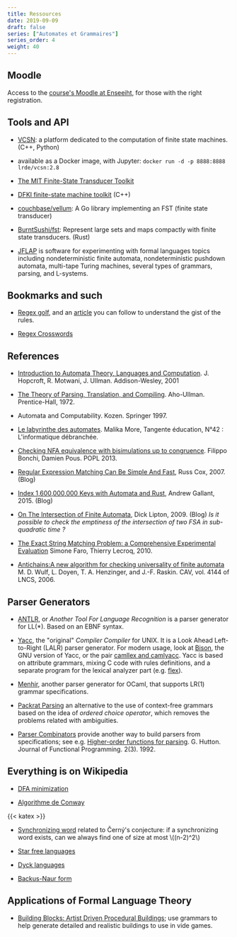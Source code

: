 ```yaml
---
title: Ressources
date: 2019-09-09
draft: false
series: ["Automates et Grammaires"]
series_order: 4
weight: 40
---
```

## Moodle

Access to the [course's Moodle at
Enseeiht](http://moodle-n7.inp-toulouse.fr/enrol/index.php?id=1538), for those
with the right registration.

## Tools and API

* [VCSN](https://www.lrde.epita.fr/wiki/Vcsn):  a platform dedicated to the computation of finite state machines. (C++, Python)
  
* available as a Docker image, with Jupyter: ```docker run -d -p 8888:8888 lrde/vcsn:2.8```
  
* [The MIT Finite-State Transducer Toolkit](https://groups.csail.mit.edu/sls/publications/2004/ICSLP04_Hetherington.pdf)
  
* [DFKI finite-state machine toolkit](https://www.semanticscholar.org/paper/DFKI-finite-state-machine-toolkit-Piskorski/d5bd71d50d6fb8b54ab339fb755887a74f305086)
  (C++)
  
* [couchbase/vellum](https://github.com/couchbase/vellum): A Go library implementing an FST (finite state transducer)
  
* [BurntSushi/fst](https://github.com/BurntSushi/fst): Represent large sets and maps compactly with finite state transducers. (Rust)

* [JFLAP](http://www.jflap.org/) is software for experimenting with formal
  languages topics including nondeterministic finite automata, nondeterministic
  pushdown automata, multi-tape Turing machines, several types of grammars,
  parsing, and L-systems.

## Bookmarks and such

* [Regex golf](http://alf.nu/RegexGolf), and an [article](https://www.explainxkcd.com/wiki/index.php/1313:_Regex_Golf) you can
  follow to understand the gist of the rules.
  
* [Regex Crosswords](https://regexcrossword.com/)

## References

* [Introduction to Automata Theory, Languages and
  Computation](https://mcdtu.files.wordpress.com/2017/03/introduction-to-automata-theory.pdf).
  J. Hopcroft, R. Motwani, J. Ullman. Addison-Wesley, 2001

* [The Theory of Parsing, Translation, and
  Compiling](https://dl.acm.org/citation.cfm?id=578789). Aho-Ullman.
  Prentice-Hall, 1972.

* Automata and Computability. Kozen. Springer 1997.

* [Le labyrinthe des
  automates](http://www.tangente-education.com/article.php?art=3603&dos=147).
  Malika More, Tangente éducation, N°42 : L'informatique débranchée.

* [Checking NFA equivalence with bisimulations up to
  congruence](http://perso.ens-lyon.fr/damien.pous/hknt/). Filippo Bonchi,
  Damien Pous. POPL 2013.

* [Regular Expression Matching Can Be Simple And
  Fast](https://swtch.com/~rsc/regexp/regexp1.html), Russ Cox, 2007. (Blog)

* [Index 1,600,000,000 Keys with Automata and
  Rust](https://blog.burntsushi.net/transducers/), Andrew Gallant, 2015. (Blog)

* [On The Intersection of Finite
  Automata](https://rjlipton.wordpress.com/2009/08/17/on-the-intersection-of-finite-automata/),
  Dick Lipton, 2009. (Blog) _Is it possible to check the emptiness of the
  intersection of two FSA in sub-quadratic time ?_

* [The Exact String Matching Problem: a Comprehensive Experimental
  Evaluation](https://arxiv.org/abs/1012.2547) Simone Faro, Thierry Lecroq,
  2010.

* [Antichains:A new algorithm for checking universality of finite
  automata](http://cfv.ulb.ac.be/sites/default/files/TechRep_CFV_2006_65.pdf) M.
  D. Wulf, L. Doyen, T. A. Henzinger, and J.-F. Raskin. CAV, vol. 4144 of LNCS,
  2006.

## Parser Generators

* [ANTLR](https://github.com/antlr/antlr4), or _Another Tool For Language
  Recognition_ is a parser generator for LL(*). Based on an EBNF syntax.

* [Yacc](https://en.wikipedia.org/wiki/Yacc), the "original" _Compiler Compiler_
  for UNIX. It is a Look Ahead Left-to-Right (LALR) parser generator. For modern
  usage, look at [Bison](https://en.wikipedia.org/wiki/GNU_Bison), the GNU
  version of Yacc, or the pair [camllex and
  camlyacc](https://caml.inria.fr/pub/docs/manual-caml-light/node9.html). Yacc
  is based on attribute grammars, mixing C code with rules definitions, and a
  separate program for the lexical analyzer part (e.g.
  [flex](https://github.com/westes/flex)).

* [Menhir](http://gallium.inria.fr/~fpottier/menhir/), another parser generator
  for OCaml, that supports LR(1) grammar specifications.

* [Packrat Parsing](http://bford.info/packrat/) an alternative to the use of
  context-free grammars based on the idea of _ordered choice operator_, which
  removes the problems related with ambiguities.

* [Parser Combinators](https://en.wikipedia.org/wiki/Parser_combinator) provide
  another way to build parsers from specifications; see e.g. [Higher-order
  functions for
  parsing](http://eprints.nottingham.ac.uk/archive/00000221/01/parsing.pdf). G.
  Hutton. Journal of Functional Programming. 2(3). 1992.

## Everything is on Wikipedia

* [DFA minimization](https://en.wikipedia.org/wiki/DFA_minimization)

* [Algorithme de Conway](https://fr.wikipedia.org/wiki/Algorithme_de_Conway)

{{< katex >}}

* [Synchronizing word](https://en.wikipedia.org/wiki/Synchronizing_word) related
  to Černý's conjecture: if a synchronizing word exists, can we always find one
  of size at most \\((n-2)^2\\)

* [Star free languages](https://en.wikipedia.org/wiki/Star-free_language)

* [Dyck languages](https://en.wikipedia.org/wiki/Dyck_language)

* [Backus-Naur form](https://en.wikipedia.org/wiki/Backus%E2%80%93Naur_form)

## Applications of Formal Language Theory

* [Building Blocks: Artist Driven Procedural
  Buildings](https://www.gdcvault.com/play/1012655/Building-Blocks-Artist-Driven-Procedural);
  use grammars to help generate detailed and realistic buildings to use in vide
  games.

